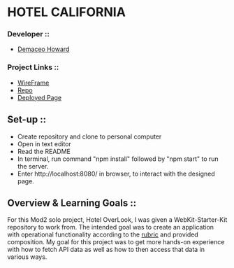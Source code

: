 # HOTEL CALIFORNIA
### Developer ::
- [Demaceo Howard](https://github.com/demaceo)

### Project Links ::
- [WireFrame](https://miro.com/app/board/o9J_kgXUmZw=/)
- [Repo](https://github.com/demaceo/overlook)
- [Deployed Page](https://demaceo.github.io/overlook/)

## Set-up ::
- Create repository and clone to personal computer
- Open in text editor
- Read the README
- In terminal, run command "npm install" followed by "npm start" to run the server.
- Enter http://localhost:8080/ in browser, to interact with the designed page.

## Overview & Learning Goals ::
For this Mod2 solo project, Hotel OverLook, I was given  a WebKit-Starter-Kit repository to work from. The intended goal was to create an application with operational functionality according to the [rubric](https://frontend.turing.io/projects/overlook.html) and provided composition.
My goal for this project was to get more hands-on experience with how to fetch API data as well as how to then access that data in various ways.

